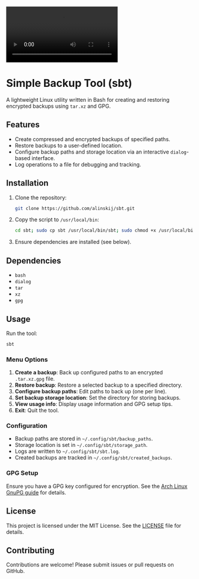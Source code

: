 ![GIF](demo.mp4)

# Simple Backup Tool (sbt)
A lightweight Linux utility written in Bash for creating and restoring encrypted backups using `tar.xz` and GPG.

## Features
- Create compressed and encrypted backups of specified paths.
- Restore backups to a user-defined location.
- Configure backup paths and storage location via an interactive `dialog`-based interface.
- Log operations to a file for debugging and tracking.

## Installation
1. Clone the repository:
   ```bash
   git clone https://github.com/alinskij/sbt.git
   ```
2. Copy the script to `/usr/local/bin`:
   ```bash
   cd sbt; sudo cp sbt /usr/local/bin/sbt; sudo chmod +x /usr/local/bin/sbt
   ```
3. Ensure dependencies are installed (see below).

## Dependencies
- `bash`
- `dialog`
- `tar`
- `xz`
- `gpg`

## Usage
Run the tool:
```bash
sbt
```

### Menu Options
1. **Create a backup**: Back up configured paths to an encrypted `.tar.xz.gpg` file.
2. **Restore backup**: Restore a selected backup to a specified directory.
3. **Configure backup paths**: Edit paths to back up (one per line).
4. **Set backup storage location**: Set the directory for storing backups.
5. **View usage info**: Display usage information and GPG setup tips.
6. **Exit**: Quit the tool.

### Configuration
- Backup paths are stored in `~/.config/sbt/backup_paths`.
- Storage location is set in `~/.config/sbt/storage_path`.
- Logs are written to `~/.config/sbt/sbt.log`.
- Created backups are tracked in `~/.config/sbt/created_backups`.

### GPG Setup
Ensure you have a GPG key configured for encryption. See the [Arch Linux GnuPG guide](https://wiki.archlinux.org/title/GnuPG) for details.

## License
This project is licensed under the MIT License. See the [LICENSE](LICENSE) file for details.

## Contributing
Contributions are welcome! Please submit issues or pull requests on GitHub.
